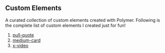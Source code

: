 Custom Elements
---------------

A curated collection of custom elements created with Polymer. Following is the complete list of custom elements I created just for fun!

1. [pull-quote](/pull-quote)
2. [medium-card](/medium-card)
3. [x-video](/x-video)
